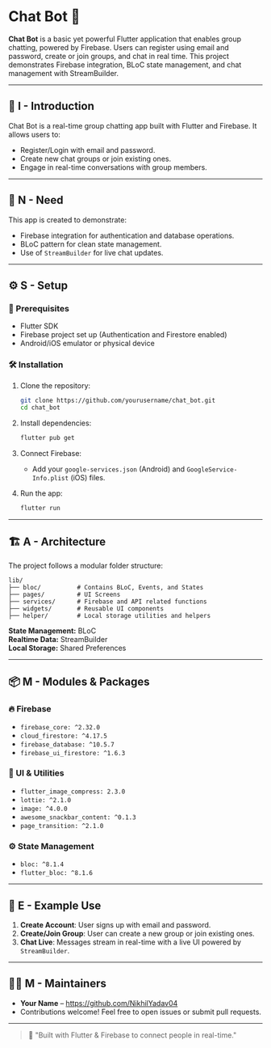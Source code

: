 # Chat Bot 💬

**Chat Bot** is a basic yet powerful Flutter application that enables group chatting, powered by Firebase. Users can register using email and password, create or join groups, and chat in real time. This project demonstrates Firebase integration, BLoC state management, and chat management with StreamBuilder.

---

## 🧩 I - Introduction

Chat Bot is a real-time group chatting app built with Flutter and Firebase. It allows users to:

- Register/Login with email and password.
- Create new chat groups or join existing ones.
- Engage in real-time conversations with group members.

---

## 📌 N - Need

This app is created to demonstrate:

- Firebase integration for authentication and database operations.
- BLoC pattern for clean state management.
- Use of `StreamBuilder` for live chat updates.

---

## ⚙️ S - Setup

### 🔧 Prerequisites
- Flutter SDK
- Firebase project set up (Authentication and Firestore enabled)
- Android/iOS emulator or physical device

### 🛠 Installation

1. Clone the repository:
   ```bash
   git clone https://github.com/yourusername/chat_bot.git
   cd chat_bot
   ```

2. Install dependencies:
   ```bash
   flutter pub get
   ```

3. Connect Firebase:
   - Add your `google-services.json` (Android) and `GoogleService-Info.plist` (iOS) files.

4. Run the app:
   ```bash
   flutter run
   ```

---

## 🏗️ A - Architecture

The project follows a modular folder structure:

```
lib/
├── bloc/          # Contains BLoC, Events, and States
├── pages/         # UI Screens
├── services/      # Firebase and API related functions
├── widgets/       # Reusable UI components
├── helper/        # Local storage utilities and helpers
```

**State Management:** BLoC  
**Realtime Data:** StreamBuilder  
**Local Storage:** Shared Preferences

---

## 📦 M - Modules & Packages

### 🔥 Firebase
- `firebase_core: ^2.32.0`
- `cloud_firestore: ^4.17.5`
- `firebase_database: ^10.5.7`
- `firebase_ui_firestore: ^1.6.3`

### 🎨 UI & Utilities
- `flutter_image_compress: 2.3.0`
- `lottie: ^2.1.0`
- `image: ^4.0.0`
- `awesome_snackbar_content: ^0.1.3`
- `page_transition: ^2.1.0`

### ⚙️ State Management
- `bloc: ^8.1.4`
- `flutter_bloc: ^8.1.6`

---

## 🧪 E - Example Use

1. **Create Account**: User signs up with email and password.
2. **Create/Join Group**: User can create a new group or join existing ones.
3. **Chat Live**: Messages stream in real-time with a live UI powered by `StreamBuilder`.

---

## 👨‍💻 M - Maintainers

- **Your Name** – https://github.com/NikhilYadav04
- Contributions welcome! Feel free to open issues or submit pull requests.

---

> 🚀 "Built with Flutter & Firebase to connect people in real-time."
